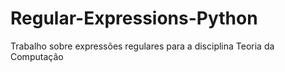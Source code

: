# Regular-Expressions-Python
Trabalho sobre expressões regulares para a disciplina Teoria da Computação
